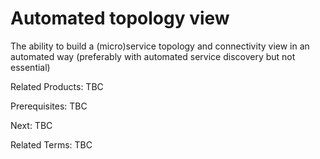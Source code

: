 # Automated topology view
The ability to build a (micro)service topology and connectivity view in an automated way (preferably with automated service discovery but not essential)

Related Products: TBC

Prerequisites:  TBC

Next: TBC

Related Terms: TBC
